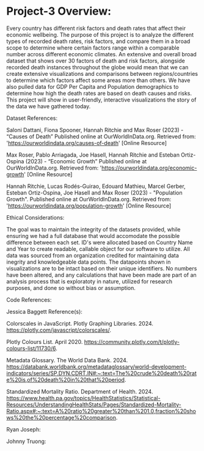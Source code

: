 # Project-3 Overview:
Every country has different risk factors and death rates that affect their economic wellbeing. The purpose of this project is to analyze the different types of recorded death rates, risk factors, and compare them in a broad scope to determine where certain factors range within a comparable number across different economic climates. An extensive and overall broad dataset that shows over 30 factors of death and risk factors, alongside recorded death instances throughout the globe would mean that we can create extensive visualizations and comparisons between regions/countries to determine which factors affect some areas more than others.	We have also pulled data for GDP Per Capita and Population demographics to determine how high the death rates are based on death causes and risks. This project will show in user-friendly, interactive visualizations the story of the data we have gathered today. 

 Dataset References:			
 
 Saloni Dattani, Fiona Spooner, Hannah Ritchie and Max Roser (2023) - “Causes of Death” Published online at OurWorldInData.org. Retrieved from: 'https://ourworldindata.org/causes-of-death' [Online Resource]
 
Max Roser, Pablo Arriagada, Joe Hasell, Hannah Ritchie and Esteban Ortiz-Ospina (2023) - “Economic Growth” Published online at OurWorldInData.org. Retrieved from: 'https://ourworldindata.org/economic-growth' [Online Resource]

Hannah Ritchie, Lucas Rodés-Guirao, Edouard Mathieu, Marcel Gerber, Esteban Ortiz-Ospina, Joe Hasell and Max Roser (2023) - "Population Growth". Published online at OurWorldInData.org. Retrieved from: 'https://ourworldindata.org/population-growth' [Online Resource]

Ethical Considerations:

The goal was to maintain the integrity of the datasets provided, while ensuring we had a full database that would accomodate the possible difference between each set. ID's were allocated based on Country Name and Year to create readable, callable object for our software to utilize. All data was sourced from an organization credited for maintaining data inegrity and knowledgeable data points. The datapoints shown in visualizations are to be intact based on their unique identifiers. No numbers have been altered, and any calculations that have been made are part of an analysis process that is exploratoty in nature, utilized for research purposes, and done so without bias or assumption. 

Code References:

Jessica Baggett Reference(s):

Colorscales in JavaScript. Plotly Graphing Libraries. 2024. https://plotly.com/javascript/colorscales/.

Plotly Colours List. April 2020. https://community.plotly.com/t/plotly-colours-list/11730/6.

Metadata Glossary. The World Data Bank. 2024. https://databank.worldbank.org/metadataglossary/world-development-indicators/series/SP.DYN.CDRT.IN#:~:text=The%20crude%20death%20rate%20is,of%20death%20in%20that%20period.

Standardized Mortality Ratio. Department of Health. 2024. https://www.health.pa.gov/topics/HealthStatistics/Statistical-Resources/UnderstandingHealthStats/Pages/Standardized-Mortality-Ratio.aspx#:~:text=A%20ratio%20greater%20than%201.0,fraction%20shows%20the%20percentage%20comparison.

Ryan Joseph:


Johnny Truong:














			
